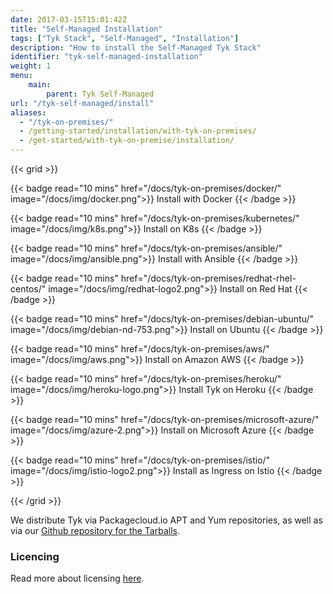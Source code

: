 ```yaml
---
date: 2017-03-15T15:01:42Z
title: "Self-Managed Installation"
tags: ["Tyk Stack", "Self-Managed", "Installation"]
description: "How to install the Self-Managed Tyk Stack"
identifier: "tyk-self-managed-installation"
weight: 1
menu: 
    main:
        parent: Tyk Self-Managed
url: "/tyk-self-managed/install"
aliases:
  - "/tyk-on-premises/"
  - /getting-started/installation/with-tyk-on-premises/
  - /get-started/with-tyk-on-premise/installation/
---
```


{{< grid >}}

{{< badge read="10 mins" href="/docs/tyk-on-premises/docker/" image="/docs/img/docker.png">}}
Install with Docker 
{{< /badge >}}

{{< badge read="10 mins" href="/docs/tyk-on-premises/kubernetes/" image="/docs/img/k8s.png">}}
Install on K8s 
{{< /badge >}}

{{< badge read="10 mins" href="/docs/tyk-on-premises/ansible/" image="/docs/img/ansible.png">}}
Install with Ansible 
{{< /badge >}}

{{< badge read="10 mins" href="/docs/tyk-on-premises/redhat-rhel-centos/" image="/docs/img/redhat-logo2.png">}}
Install on Red Hat 
{{< /badge >}}

{{< badge read="10 mins" href="/docs/tyk-on-premises/debian-ubuntu/" image="/docs/img/debian-nd-753.png">}}
Install on Ubuntu 
{{< /badge >}}

{{< badge read="10 mins" href="/docs/tyk-on-premises/aws/" image="/docs/img/aws.png">}}
Install on Amazon AWS 
{{< /badge >}}

{{< badge read="10 mins" href="/docs/tyk-on-premises/heroku/" image="/docs/img/heroku-logo.png">}}
Install Tyk on Heroku 
{{< /badge >}}

{{< badge read="10 mins" href="/docs/tyk-on-premises/microsoft-azure/" image="/docs/img/azure-2.png">}}
Install on Microsoft Azure 
{{< /badge >}}

{{< badge read="10 mins" href="/docs/tyk-on-premises/istio/" image="/docs/img/istio-logo2.png">}}
Install as Ingress on Istio 
{{< /badge >}}

{{< /grid >}}

We distribute Tyk via Packagecloud.io APT and Yum repositories, as well as via our [Github repository for the Tarballs](http://upstart.ubuntu.com/cookbook/).

### Licencing

Read more about licensing [here](/docs/tyk-on-premises/licensing).
